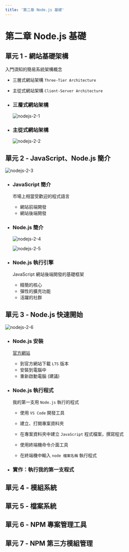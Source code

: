 ```yaml
---
title: '第二章 Node.js 基礎'
---
```


# 第二章 Node.js 基礎

## 單元 1 - 網站基礎架構
  入門須知的簡易系統架構概念
  - 三層式網站架構
    `Three-Tier Architecture`
  - 主從式網站架構
    `Client-Server Architecture`

  - ### 三層式網站架構
    ![nodejs-2-1](/public/docNodejs/nodejs-2-1.png)

  - ### 主從式網站架構
    ![nodejs-2-2](/public/docNodejs/nodejs-2-2.png)

## 單元 2 - JavaScript、Node.js 簡介
  ![nodejs-2-3](/public/docNodejs/nodejs-2-3.png)
  - ### JavaScript 簡介
    市場上相當受歡迎的程式語言
    - 網站前端開發
    - 網站後端開發

  - ### Node.js 簡介
    ![nodejs-2-4](/public/docNodejs/nodejs-2-4.png)

    ![nodejs-2-5](/public/docNodejs/nodejs-2-5.png)

  - ### Node.js 執行引擎
    JavaScript 網站後端開發的基礎框架
    - 精簡的核心
    - 彈性的擴充功能
    - 活躍的社群

## 單元 3 - Node.js 快速開始
  ![nodejs-2-6](/public/docNodejs/nodejs-2-6.png)

  - ### Node.js 安裝
    [官方網站](https://nodejs.org/)
    - 到官方網站下載 `LTS` 版本
    - 安裝到電腦中
    - 重新啟動電腦 (建議)

  - ### Node.js 執行程式
    我的第一支用 `Node.js` 執行的程式
    - 使用 `VS Code` 開發工具
    - 建立、打開專案資料夾
    - 在專案資料夾中建立 `JavaScript` 程式檔案，撰寫程式

    - 使用終端機命令介面工具
    - 在終端機中輸入 `node 檔案名稱` 執行程式

  - ### 實作：執行我的第一支程式
    


## 單元 4 - 模組系統


## 單元 5 - 檔案系統


## 單元 6 - NPM 專案管理工具


## 單元 7 - NPM 第三方模組管理

